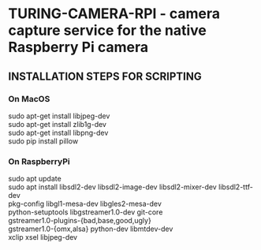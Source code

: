 # TURING-CAMERA-RPI - camera capture service for the native Raspberry Pi camera  

## INSTALLATION STEPS FOR SCRIPTING  

### On MacOS
sudo apt-get install libjpeg-dev  
sudo apt-get install zlib1g-dev  
sudo apt-get install libpng-dev  
sudo pip install pillow  

### On RaspberryPi
sudo apt update  
sudo apt install libsdl2-dev libsdl2-image-dev libsdl2-mixer-dev libsdl2-ttf-dev \
   pkg-config libgl1-mesa-dev libgles2-mesa-dev \
   python-setuptools libgstreamer1.0-dev git-core \
   gstreamer1.0-plugins-{bad,base,good,ugly} \
   gstreamer1.0-{omx,alsa} python-dev libmtdev-dev \
   xclip xsel libjpeg-dev
